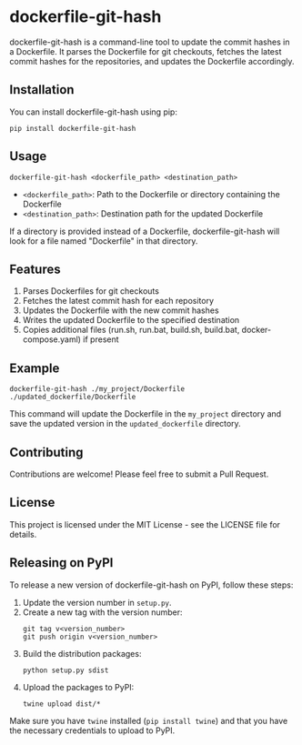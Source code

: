 # dockerfile-git-hash

dockerfile-git-hash is a command-line tool to update the commit hashes in a Dockerfile. It parses the Dockerfile for git checkouts, fetches the latest commit hashes for the repositories, and updates the Dockerfile accordingly.

## Installation

You can install dockerfile-git-hash using pip:

```
pip install dockerfile-git-hash
```

## Usage

```
dockerfile-git-hash <dockerfile_path> <destination_path>
```

- `<dockerfile_path>`: Path to the Dockerfile or directory containing the Dockerfile
- `<destination_path>`: Destination path for the updated Dockerfile

If a directory is provided instead of a Dockerfile, dockerfile-git-hash will look for a file named "Dockerfile" in that directory.

## Features

1. Parses Dockerfiles for git checkouts
2. Fetches the latest commit hash for each repository
3. Updates the Dockerfile with the new commit hashes
4. Writes the updated Dockerfile to the specified destination
5. Copies additional files (run.sh, run.bat, build.sh, build.bat, docker-compose.yaml) if present

## Example

```
dockerfile-git-hash ./my_project/Dockerfile ./updated_dockerfile/Dockerfile
```

This command will update the Dockerfile in the `my_project` directory and save the updated version in the `updated_dockerfile` directory.

## Contributing

Contributions are welcome! Please feel free to submit a Pull Request.

## License

This project is licensed under the MIT License - see the LICENSE file for details.

## Releasing on PyPI

To release a new version of dockerfile-git-hash on PyPI, follow these steps:

1. Update the version number in `setup.py`.
2. Create a new tag with the version number:
   ```
   git tag v<version_number>
   git push origin v<version_number>
   ```
3. Build the distribution packages:
   ```
   python setup.py sdist
   ```
4. Upload the packages to PyPI:
   ```
   twine upload dist/*
   ```

Make sure you have `twine` installed (`pip install twine`) and that you have the necessary credentials to upload to PyPI.

